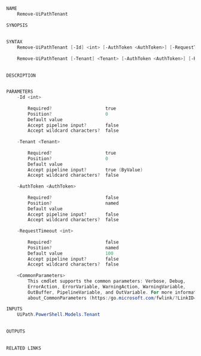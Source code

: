 ﻿```PowerShell

NAME
    Remove-UiPathTenant
    
SYNOPSIS
    
    
SYNTAX
    Remove-UiPathTenant [-Id] <int> [-AuthToken <AuthToken>] [-RequestTimeout <int>] [<CommonParameters>]
    
    Remove-UiPathTenant [-Tenant] <Tenant> [-AuthToken <AuthToken>] [-RequestTimeout <int>] [<CommonParameters>]
    
    
DESCRIPTION
    

PARAMETERS
    -Id <int>
        
        Required?                    true
        Position?                    0
        Default value                
        Accept pipeline input?       false
        Accept wildcard characters?  false
        
    -Tenant <Tenant>
        
        Required?                    true
        Position?                    0
        Default value                
        Accept pipeline input?       true (ByValue)
        Accept wildcard characters?  false
        
    -AuthToken <AuthToken>
        
        Required?                    false
        Position?                    named
        Default value                
        Accept pipeline input?       false
        Accept wildcard characters?  false
        
    -RequestTimeout <int>
        
        Required?                    false
        Position?                    named
        Default value                100
        Accept pipeline input?       false
        Accept wildcard characters?  false
        
    <CommonParameters>
        This cmdlet supports the common parameters: Verbose, Debug,
        ErrorAction, ErrorVariable, WarningAction, WarningVariable,
        OutBuffer, PipelineVariable, and OutVariable. For more information, see 
        about_CommonParameters (https:/go.microsoft.com/fwlink/?LinkID=113216). 
    
INPUTS
    UiPath.PowerShell.Models.Tenant
    
    
OUTPUTS
    
    
RELATED LINKS



```
